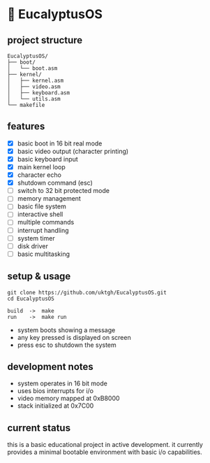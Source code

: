 # 🌿 EucalyptusOS 

## project structure
```
EucalyptusOS/
├── boot/
│   └── boot.asm
├── kernel/
│   ├── kernel.asm
│   ├── video.asm
│   ├── keyboard.asm
│   └── utils.asm
└── makefile
```

## features
- [x] basic boot in 16 bit real mode
- [x] basic video output (character printing)
- [x] basic keyboard input
- [x] main kernel loop
- [x] character echo
- [x] shutdown command (esc)
- [ ] switch to 32 bit protected mode
- [ ] memory management
- [ ] basic file system
- [ ] interactive shell
- [ ] multiple commands 
- [ ] interrupt handling
- [ ] system timer
- [ ] disk driver
- [ ] basic multitasking 

## setup & usage
```
git clone https://github.com/uktgh/EucalyptusOS.git
cd EucalyptusOS

build  ->  make
run    ->  make run
```
- system boots showing a message
- any key pressed is displayed on screen
- press esc to shutdown the system

## development notes
- system operates in 16 bit mode
- uses bios interrupts for i/o
- video memory mapped at 0xB8000
- stack initialized at 0x7C00

## current status 
this is a basic educational project in active development. it currently provides a minimal bootable environment with basic i/o capabilities.